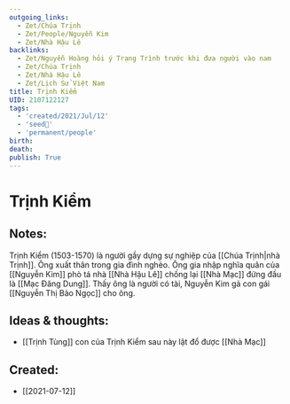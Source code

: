 ```yaml
---
outgoing_links:
  - Zet/Chúa Trịnh
  - Zet/People/Nguyễn Kim
  - Zet/Nhà Hậu Lê
backlinks:
  - Zet/Nguyễn Hoàng hỏi ý Trạng Trình trước khi đưa người vào nam
  - Zet/Chúa Trịnh
  - Zet/Nhà Hậu Lê
  - Zet/Lịch Sử Việt Nam
title: Trịnh Kiểm
UID: 2107122127
tags:
  - 'created/2021/Jul/12'
  - 'seed🥜'
  - 'permanent/people'
birth: 
death: 
publish: True
---
```

# Trịnh Kiểm

## Notes:
Trịnh Kiểm (1503-1570) là người gầy dựng sự nghiệp của [[Chúa Trịnh|nhà Trịnh]]. Ông xuất thân trong gia đình nghèo. Ông gia nhập nghĩa quân của [[Nguyễn Kim]] phò tá nhà [[Nhà Hậu Lê]] chống lại [[Nhà Mạc]] đứng đầu là [[Mạc Đăng Dung]]. Thấy ông là người có tài, Nguyễn Kim gả con gái [[Nguyễn Thị Bảo Ngọc]] cho ông. 

## Ideas & thoughts:
- [[Trịnh Tùng]] con của Trịnh Kiểm sau này lật đổ được [[Nhà Mạc]]

## Created:
- [[2021-07-12]]

